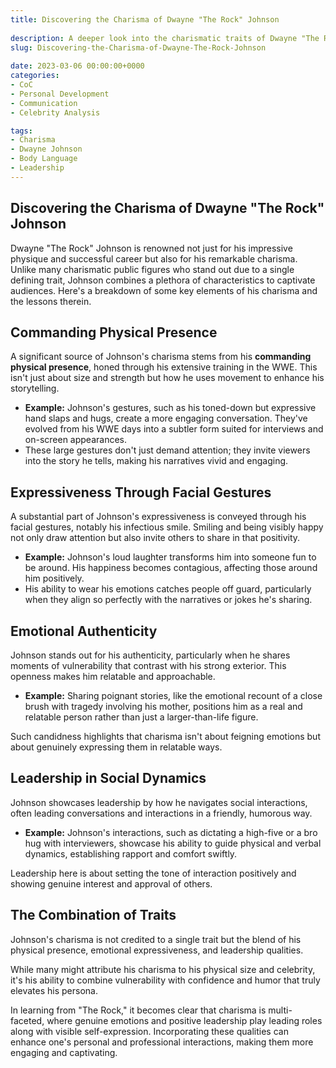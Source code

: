 ```yaml
---
title: Discovering the Charisma of Dwayne "The Rock" Johnson
 
description: A deeper look into the charismatic traits of Dwayne "The Rock" Johnson—what makes him captivating and lessons we can learn.
slug: Discovering-the-Charisma-of-Dwayne-The-Rock-Johnson
 
date: 2023-03-06 00:00:00+0000
categories:
- CoC
- Personal Development
- Communication
- Celebrity Analysis

tags:
- Charisma
- Dwayne Johnson
- Body Language
- Leadership
---
```


## Discovering the Charisma of Dwayne "The Rock" Johnson

Dwayne "The Rock" Johnson is renowned not just for his impressive physique and successful career but also for his remarkable charisma. Unlike many charismatic public figures who stand out due to a single defining trait, Johnson combines a plethora of characteristics to captivate audiences. Here's a breakdown of some key elements of his charisma and the lessons therein.

## Commanding Physical Presence

A significant source of Johnson's charisma stems from his **commanding physical presence**, honed through his extensive training in the WWE. This isn't just about size and strength but how he uses movement to enhance his storytelling.

- **Example:** Johnson's gestures, such as his toned-down but expressive hand slaps and hugs, create a more engaging conversation. They've evolved from his WWE days into a subtler form suited for interviews and on-screen appearances.
- These large gestures don't just demand attention; they invite viewers into the story he tells, making his narratives vivid and engaging.

## Expressiveness Through Facial Gestures

A substantial part of Johnson's expressiveness is conveyed through his facial gestures, notably his infectious smile. Smiling and being visibly happy not only draw attention but also invite others to share in that positivity.

- **Example:** Johnson's loud laughter transforms him into someone fun to be around. His happiness becomes contagious, affecting those around him positively.
- His ability to wear his emotions catches people off guard, particularly when they align so perfectly with the narratives or jokes he's sharing.

## Emotional Authenticity

Johnson stands out for his authenticity, particularly when he shares moments of vulnerability that contrast with his strong exterior. This openness makes him relatable and approachable.

- **Example:** Sharing poignant stories, like the emotional recount of a close brush with tragedy involving his mother, positions him as a real and relatable person rather than just a larger-than-life figure.

Such candidness highlights that charisma isn't about feigning emotions but about genuinely expressing them in relatable ways.

## Leadership in Social Dynamics

Johnson showcases leadership by how he navigates social interactions, often leading conversations and interactions in a friendly, humorous way.

- **Example:** Johnson's interactions, such as dictating a high-five or a bro hug with interviewers, showcase his ability to guide physical and verbal dynamics, establishing rapport and comfort swiftly.

Leadership here is about setting the tone of interaction positively and showing genuine interest and approval of others.

## The Combination of Traits

Johnson's charisma is not credited to a single trait but the blend of his physical presence, emotional expressiveness, and leadership qualities.

While many might attribute his charisma to his physical size and celebrity, it's his ability to combine vulnerability with confidence and humor that truly elevates his persona.

In learning from "The Rock," it becomes clear that charisma is multi-faceted, where genuine emotions and positive leadership play leading roles along with visible self-expression. Incorporating these qualities can enhance one's personal and professional interactions, making them more engaging and captivating.
